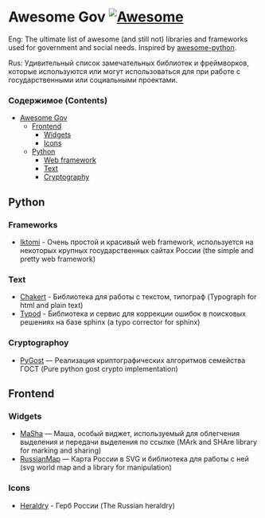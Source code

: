# Awesome Gov [![Awesome](https://cdn.rawgit.com/sindresorhus/awesome/d7305f38d29fed78fa85652e3a63e154dd8e8829/media/badge.svg)](https://github.com/sindresorhus/awesome)


Eng: The ultimate list of awesome (and still not) libraries and frameworks used for government and social needs. Inspired by  [awesome-python](https://github.com/vinta/awesome-python).

Rus: Удивительный список замечательных библиотек и фреймворков, которые используются или могут использоваться для при работе с государственными или социальными проектами. 

### Содержимое (Contents)

- [Awesome Gov](#awesome-gov)
    - [Frontend](#frontend)
      - [Widgets](#widgets)
      - [Icons](#icons)
    - [Python](#python)
      - [Web framework](#frameworks)
      - [Text](#text)
      - [Cryptography](#cryptography)


## Python

### Frameworks
* [Iktomi](https://github.com/SmartTeleMax/iktomi) - Очень простой и красивый web framework, используется на некоторых крупных государственных сайтах России (the simple and pretty web framework)

### Text
* [Chakert](https://github.com/SmartTeleMax/chakert) - Библиотека для работы с текстом, типограф (Typograph for html and plain text)
* [Typod](https://github.com/SmartTeleMax/typod) - Библиотека и сервис для коррекции ошибок в поисковых решениях на базе sphinx (a typo corrector for sphinx)

### Cryptographoy
* [PyGost](https://github.com/SmartTeleMax/pygost) — Реализация криптографических алгоритмов семейства ГОСТ (Pure python gost crypto implementation)

## Frontend

### Widgets
* [MaSha](https://github.com/SmartTeleMax/MaSha) — Маша, особый виджет, используемый для облегчения выделения и передачи выделения по ссылке (MArk and SHAre library for marking and sharing)
* [RussianMap](https://github.com/govdesign/map) — Карта России в SVG и библиотека для работы с ней (svg world map and a library for manipulation)

### Icons
* [Heraldry](https://github.com/govdesign/symbols) - Герб России (The Russian heraldry)

